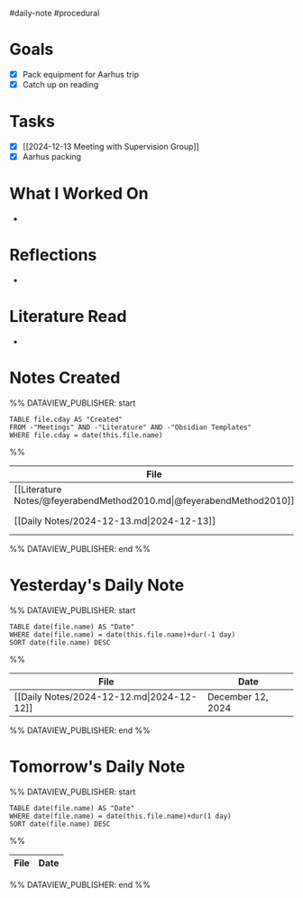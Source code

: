 #daily-note #procedural 

# Goals

- [x] Pack equipment for Aarhus trip
- [x] Catch up on reading

# Tasks

- [x] [[2024-12-13 Meeting with Supervision Group]]
- [x] Aarhus packing

# What I Worked On

- 

# Reflections

- 

# Literature Read

- 

# Notes Created


%% DATAVIEW_PUBLISHER: start
```dataview
TABLE file.cday AS "Created"
FROM -"Meetings" AND -"Literature" AND -"Obsidian Templates"
WHERE file.cday = date(this.file.name)
```
%%

| File                                                                 | Created           |
| -------------------------------------------------------------------- | ----------------- |
| [[Literature Notes/@feyerabendMethod2010.md\|@feyerabendMethod2010]] | December 13, 2024 |
| [[Daily Notes/2024-12-13.md\|2024-12-13]]                            | December 13, 2024 |

%% DATAVIEW_PUBLISHER: end %%

# Yesterday's Daily Note

%% DATAVIEW_PUBLISHER: start
```dataview
TABLE date(file.name) AS "Date"
WHERE date(file.name) = date(this.file.name)+dur(-1 day)
SORT date(file.name) DESC
```
%%

| File                                      | Date              |
| ----------------------------------------- | ----------------- |
| [[Daily Notes/2024-12-12.md\|2024-12-12]] | December 12, 2024 |

%% DATAVIEW_PUBLISHER: end %%
# Tomorrow's Daily Note

%% DATAVIEW_PUBLISHER: start
```dataview
TABLE date(file.name) AS "Date"
WHERE date(file.name) = date(this.file.name)+dur(1 day)
SORT date(file.name) DESC
```
%%

| File | Date |
| ---- | ---- |

%% DATAVIEW_PUBLISHER: end %%


